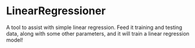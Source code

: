 # LinearRegressioner
A tool to assist with simple linear regression. Feed it training and testing data, along with some other parameters, and it will train a linear regression model!
